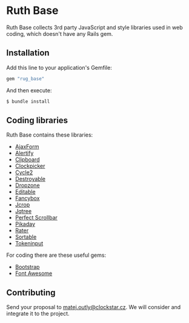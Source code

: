 # Ruth Base

Ruth Base collects 3rd party JavaScript and style libraries used in web coding, which doesn't have any Rails gem.

## Installation

Add this line to your application's Gemfile:
```ruby
gem "rug_base"
```

And then execute:

```bash
$ bundle install
```

## Coding libraries

Ruth Base contains these libraries:

- [AjaxForm](ajax_form.md)
- [Alertify](alertify.md)
- [Clipboard](clipboard.md)
- [Clockpicker](clockpicker.md)
- [Cycle2](cycle2.md)
- [Destroyable](destroyable.md)
- [Dropzone](dropzone.md)
- [Editable](editable.md)
- [Fancybox](fancybox.md)
- [Jcrop](jcrop.md)
- [Jqtree](jqtree.md)
- [Perfect Scrollbar](perfect_scrollbar.md)
- [Pikaday](pikaday.md)
- [Rater](rater.md)
- [Sortable](sortable.md)
- [Tokeninput](tokeninput.md)

For coding there are these useful gems:

- [Bootstrap](bootstrap.md)
- [Font Awesome](font_awesome.md)

## Contributing

Send your proposal to matej.outly@clockstar.cz. We will consider and integrate it to the project.
